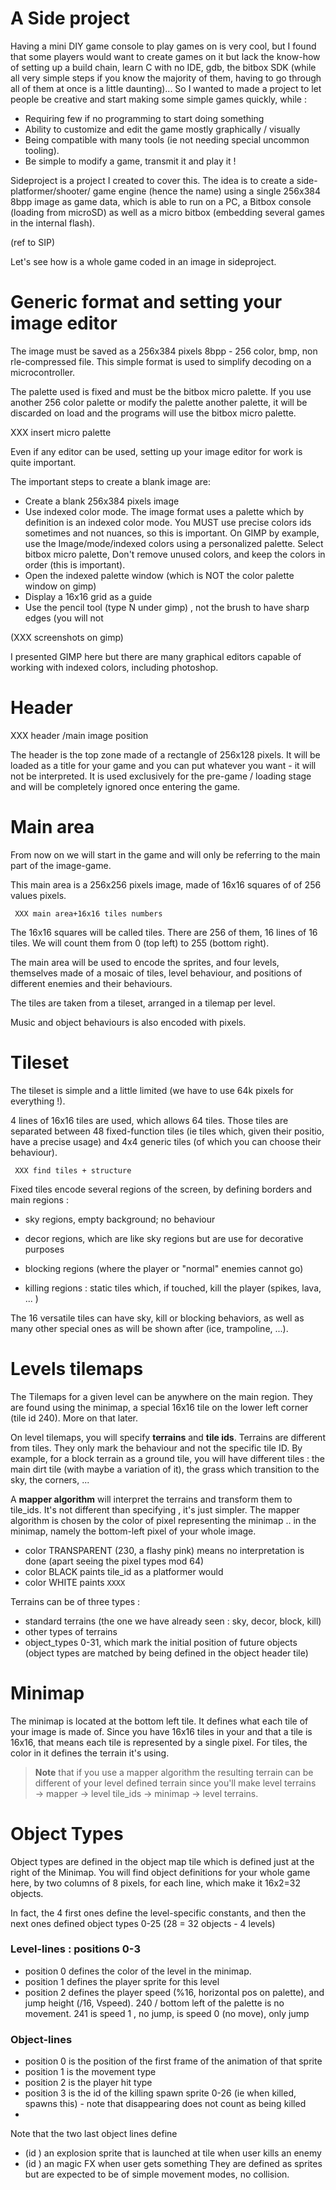 # A Side project

Having a mini DIY game console to play games on is very cool, but I found that some players would want to create games on it but lack the know-how of setting up a build chain, learn C with no IDE, gdb, the bitbox SDK (while all very simple steps if you know the majority of them, having to go through all of them at once is a little daunting)... So I wanted to made a project to let people be creative and start making some simple games quickly, while : 

 - Requiring few if no programming to start doing something
 - Ability to customize and edit the game mostly graphically / visually
 - Being compatible with many tools (ie not needing special uncommon tooling).
 - Be simple to modify a game, transmit it and play it !

Sideproject is a project I created to cover this. The idea is to create a side-platformer/shooter/ game engine (hence the name) using a single 256x384 8bpp image as game data, which is able to run on a PC, a Bitbox console (loading from microSD) as well as a micro bitbox (embedding several games in the internal flash).

(ref to SIP)


Let's see how is a whole game coded in an image in sideproject.


Generic format and setting your image editor
=============================================


The image must be saved as a 256x384 pixels 8bpp - 256 color, bmp, non rle-compressed file. This simple format is used to simplify decoding on a microcontroller.

The palette used is fixed and must be the bitbox micro palette. If you use another 256 color palette or modify the palette another palette, it will be discarded on load and the programs will use the bitbox micro palette.


XXX insert micro palette


Even if any editor can be used, setting up your image editor for work is quite important.


The important steps to create a blank image are:

 - Create a blank 256x384 pixels image
 - Use indexed color mode. The image format uses a palette which by definition is an indexed color mode. You MUST use precise colors ids sometimes and not nuances, so this is important. On GIMP by example, use the Image/mode/indexed colors using a personalized palette. Select bitbox micro palette, Don't remove unused colors, and keep the colors in order (this is important).
 - Open the indexed palette window (which is NOT the color palette window on gimp)
 - Display a 16x16 grid as a guide
 - Use the pencil tool (type N under gimp) , not the brush to have sharp edges (you will not


(XXX screenshots on gimp)


I presented GIMP here but there are many graphical editors capable of working with indexed colors, including photoshop. 

Header
=======

XXX header /main image position


The header is the top zone made of a rectangle of 256x128 pixels. It will be loaded as a title for your game and you can put whatever you want - it will not be interpreted. It is used exclusively for the pre-game / loading stage and will be completely ignored once entering the game.

Main area
==========

From now on we will start in the game and will only be referring to the main part of the image-game.

This main area is a 256x256 pixels image, made of 16x16 squares of of 256 values pixels.


     XXX main area+16x16 tiles numbers


The 16x16 squares will be called tiles. There are 256 of them, 16 lines of 16 tiles. We will count them from 0 (top left) to 255 (bottom right).


The main area will be used to encode the sprites, and four levels, themselves made of a mosaic of tiles, level behaviour, and positions of different enemies and their behaviours.

The tiles are taken from a  tileset, arranged in a tilemap per level.

Music and object behaviours is also encoded with pixels.

Tileset
========

The tileset is simple and a little limited (we have to use 64k pixels for everything !).

4 lines of 16x16 tiles are used, which allows 64 tiles. Those tiles are separated between 48 fixed-function tiles (ie tiles which, given their positio, have a precise usage) and 4x4 generic tiles (of which you can choose their behaviour).



     XXX find tiles + structure



Fixed tiles encode several regions of the screen, by defining borders and main regions :

- sky regions, empty background; no behaviour

- decor regions, which are like sky regions but are use for decorative purposes 

- blocking regions (where the player or "normal" enemies cannot go)

- killing regions : static tiles which, if touched, kill the player (spikes, lava, ... )



The 16 versatile tiles can have sky, kill or blocking behaviors, as well as many other special ones as will be shown after (ice, trampoline, ...).


Levels tilemaps
===============

The Tilemaps for a given level can be anywhere on the main region. They are found using the minimap, a special 16x16 tile on the lower left corner (tile id 240). More on that later.

On level tilemaps, you will specify **terrains** and **tile ids**. Terrains are different from tiles. They only mark the behaviour and not the specific tile ID. By example, for a block terrain as a ground tile, you will have different tiles : the main dirt tile (with maybe a variation of it), the grass which transition to the sky, the corners, ...

A **mapper algorithm** will interpret the terrains and transform them to tile_ids. It's not different than specifying , it's just simpler. The mapper algorithm is chosen by the color of pixel representing the minimap .. in the minimap, namely the bottom-left pixel of your whole image. 

 - color TRANSPARENT (230, a flashy pink) means no interpretation is done (apart seeing the pixel types mod 64)
 - color BLACK paints tile_id as a platformer would
 - color WHITE paints ```XXXX```

Terrains can be of three types :

- standard terrains (the one we have already seen : sky, decor, block, kill)
- other types of terrains 
- object_types 0-31, which mark the initial position of future objects
(object types are matched by being defined in the object header tile)


Minimap
=======

The minimap is located at the bottom left tile. It defines what each tile of your image is made of. Since you have 16x16 tiles in your and that a tile is 16x16, that means each tile is represented by a single pixel.
For tiles, the color in it defines the terrain it's using.  

> **Note** that if you use a mapper algorithm the resulting terrain can be different of your level defined terrain since you'll make level terrains → mapper → level tile_ids → minimap → level terrains. 


Object Types
============

Object types are defined in the object map tile which is defined just at the right of the Minimap. You will find object definitions for your whole game here, by two columns of 8 pixels, for each line, which make it 16x2=32 objects.

In fact, the 4 first ones define the level-specific constants, and then the next ones defined object types 0-25 (28 = 32 objects - 4 levels)


### Level-lines : positions 0-3
- position 0 defines the color of the level in the minimap.
- position 1 defines the player sprite for this level
- position 2 defines the player speed (%16, horizontal pos on palette), and jump height (/16, Vspeed). 240 / bottom left of the palette is no movement. 241 is speed 1 , no jump, is speed 0 (no move), only jump



### Object-lines

- position 0 is the position of the first frame of the animation of that sprite
- position 1 is the movement type
- position 2 is the player hit type
- position 3 is the id of the killing spawn sprite 0-26 (ie when killed, spawns this) - note that disappearing does not count as being killed
- 


Note that the two last object lines define 
- (id ) an explosion sprite that is launched at tile when user kills an enemy
- (id ) an magic FX when user gets something
They are defined as sprites but are expected to be of simple movement modes, no collision.